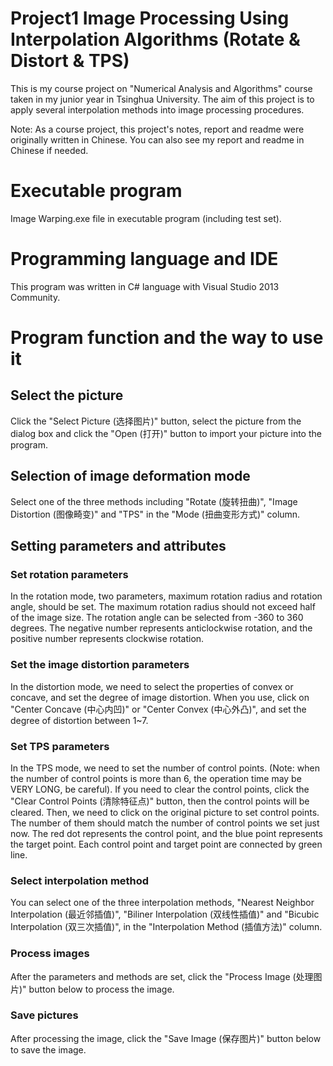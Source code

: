 # Project1 Image Processing Using Interpolation Algorithms (Rotate & Distort & TPS)
This is my course project on "Numerical Analysis and Algorithms" course taken in my junior year in Tsinghua University. The aim of this project is to apply several interpolation methods into image processing procedures.

Note: As a course project, this project's notes, report and readme were originally written in Chinese. You can also see my report and readme in Chinese if needed.

# Executable program
Image Warping.exe file in executable program (including test set).

# Programming language and IDE
This program was written in C# language with Visual Studio 2013 Community.

# Program function and the way to use it
## Select the picture
Click the "Select Picture (选择图片)" button, select the picture from the dialog box and click the "Open (打开)" button to import your picture into the program.
## Selection of image deformation mode
Select one of the three methods including "Rotate (旋转扭曲)", "Image Distortion (图像畸变)" and "TPS" in the "Mode (扭曲变形方式)" column.
## Setting parameters and attributes
### Set rotation parameters
In the rotation mode, two parameters, maximum rotation radius and rotation angle, should be set. The maximum rotation radius should not exceed half of the image size. The rotation angle can be selected from -360 to 360 degrees. The negative number represents anticlockwise rotation, and the positive number represents clockwise rotation.
### Set the image distortion parameters
In the distortion mode, we need to select the properties of convex or concave, and set the degree of image distortion. When you use, click on "Center Concave (中心内凹)" or "Center Convex (中心外凸)", and set the degree of distortion between 1~7.
### Set TPS parameters
In the TPS mode, we need to set the number of control points. (Note: when the number of control points is more than 6, the operation time may be VERY LONG, be careful). If you need to clear the control points, click the "Clear Control Points (清除特征点)" button, then the control points will be cleared.
Then, we need to click on the original picture to set control points. The number of them should match the number of control points we set just now. The red dot represents the control point, and the blue point represents the target point. Each control point and target point are connected by green line.
### Select interpolation method
You can select one of the three interpolation methods, "Nearest Neighbor Interpolation (最近邻插值)", "Biliner Interpolation (双线性插值)" and "Bicubic Interpolation (双三次插值)", in the "Interpolation Method (插值方法)" column.
### Process images
After the parameters and methods are set, click the "Process Image (处理图片)" button below to process the image.
### Save pictures
After processing the image, click the "Save Image (保存图片)" button below to save the image.

